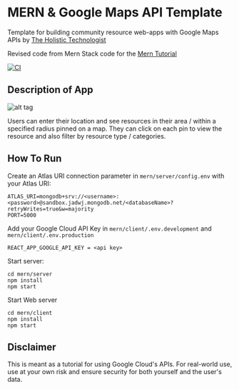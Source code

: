 # MERN & Google Maps API Template

Template for building community resource web-apps with Google Maps APIs by [The Holistic Technologist](https://holistictech.io/building-community-resource-web-applications-with-google-maps-api)

Revised code from Mern Stack code for the [Mern Tutorial](https://www.mongodb.com/languages/mern-stack-tutorial)

[![CI](https://github.com/mongodb-developer/mern-stack-example/actions/workflows/main.yaml/badge.svg)](https://github.com/mongodb-developer/mern-stack-example/actions/workflows/main.yaml)

## Description of App
![alt tag](app-gif.gif)

Users can enter their location and see resources in their area / within a specified radius pinned on a map. They can click on each pin to view the resource and also filter by resource type / categories.

## How To Run
Create an Atlas URI connection parameter in `mern/server/config.env` with your Atlas URI:
```
ATLAS_URI=mongodb+srv://<username>:<password>@sandbox.jadwj.mongodb.net/<databaseName>?retryWrites=true&w=majority
PORT=5000
```

Add your Google Cloud API Key in `mern/client/.env.development` and `mern/client/.env.production`
```
REACT_APP_GOOGLE_API_KEY = <api key>
```

Start server:
```
cd mern/server
npm install
npm start
```

Start Web server
```
cd mern/client
npm install
npm start
```

## Disclaimer
This is meant as a tutorial for using Google Cloud's APIs. For real-world use, use at your own risk and ensure security for both yourself and the user's data. 

